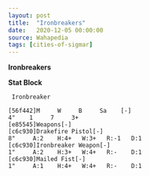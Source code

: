 ```yaml
---
layout: post
title:  "Ironbreakers"
date:   2020-12-05 00:00:00
source: Wahapedia
tags: [cities-of-sigmar]
---
```


**Ironbreakers**

**Stat Block**
```
 Ironbreaker
```

```
[56f442]M     W     B     Sa    [-]
4"    1     7     3+    
[e85545]Weapons[-]
[c6c930]Drakefire Pistol[-]
8"     A:2    H:4+   W:3+   R:-1   D:1   
[c6c930]Ironbreaker Weapon[-]
1"     A:2    H:3+   W:4+   R:-    D:1   
[c6c930]Mailed Fist[-]
1"     A:1    H:4+   W:4+   R:-    D:1   
```
    